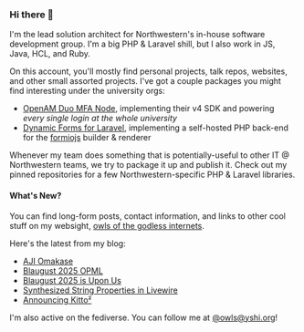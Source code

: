 ### Hi there 👋
I'm the lead solution architect for Northwestern's in-house software development group. I'm a big PHP & Laravel shill, but I also work in JS, Java, HCL, and Ruby.

On this account, you'll mostly find personal projects, talk repos, websites, and other small assorted projects. I've got a couple packages you might find interesting under the university orgs:

- [OpenAM Duo MFA Node](https://github.com/NUIT-ISO/duo-universal-prompt-auth-node), implementing their v4 SDK and powering *every single login at the whole university*
- [Dynamic Forms for Laravel](https://github.com/NIT-Administrative-Systems/dynamic-forms), implementing a self-hosted PHP back-end for the [formiojs](https://github.com/formio/formio.js/) builder & renderer

Whenever my team does something that is potentially-useful to other IT @ Northwestern teams, we try to package it up and publish it. Check out my pinned repositories for a few Northwestern-specific PHP & Laravel libraries.

#### What's New?
You can find long-form posts, contact information, and links to other cool stuff on my websight, [owls of the godless internets](https://godless-internets.org).

Here's the latest from my blog:

<!-- BLOG-POST-LIST:START -->
- [AJI Omakase](https://godless-internets.org/2025/08/02/aji-omakase)
- [Blaugust 2025 OPML](https://godless-internets.org/2025/08/01/blaugust-2025-opml)
- [Blaugust 2025 is Upon Us](https://godless-internets.org/2025/08/01/blaugust-2025-is-upon-us)
- [Synthesized String Properties in Livewire](https://godless-internets.org/2025/02/17/synthesized-string-properties-in-livewire)
- [Announcing Kitto²](https://godless-internets.org/2025/02/09/announcing-kitto2)
<!-- BLOG-POST-LIST:END -->

I'm also active on the fediverse. You can follow me at [@owls@yshi.org](https://mastodon.yshi.org/@owls)!
